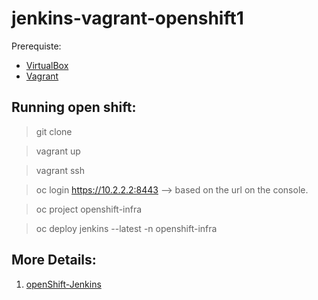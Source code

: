 # jenkins-vagrant-openshift1

Prerequiste:
* [VirtualBox](https://www.virtualbox.org/wiki/Downloads)
* [Vagrant](https://www.vagrantup.com/)


## Running open shift:
> git clone 

> vagrant up

> vagrant ssh 

> oc login https://10.2.2.2:8443 --> based on the url on the console.

> oc project openshift-infra

> oc deploy jenkins --latest -n openshift-infra

## More Details:
1. [openShift-Jenkins](https://github.com/openshift/origin/blob/master/examples/jenkins/README.md)



